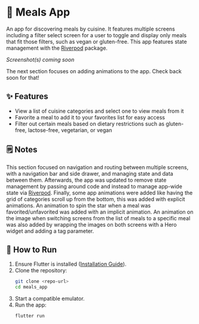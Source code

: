 # 🍔 Meals App
An app for discovering meals by cuisine. It features multiple screens including a filter select screen for a user to toggle and display only meals that fit those filters, such as vegan or gluten-free. This app features state management with the [Riverpod](https://riverpod.dev/) package.

*Screenshot(s) coming soon*

The next section focuses on adding animations to the app. Check back soon for that!

## ✨ Features  
- View a list of cuisine categories and select one to view meals from it
- Favorite a meal to add it to your favorites list for easy access
- Filter out certain meals based on dietary restrictions such as gluten-free, lactose-free, vegetarian, or vegan

## 🗒️ Notes
This section focused on navigation and routing between multiple screens, with a navigation bar and side drawer, and managing state and data between them. Afterwards, the app was updated to remove state management by passing around code and instead to manage app-wide state via [Riverpod](https://riverpod.dev/). Finally, some app animations were added like having the grid of categories scroll up from the bottom, this was added with explicit animations. An animation to spin the star when a meal was favorited/unfavorited was added with an implicit animation. An animation on the image when switching screens from the list of meals to a specific meal was also added by wrapping the images on both screens with a Hero widget and adding a tag parameter.

## 🚀 How to Run  
1. Ensure Flutter is installed ([Installation Guide](https://flutter.dev/docs/get-started/install)).  
2. Clone the repository:  
   ```sh
   git clone <repo-url>
   cd meals_app
3. Start a compatible emulator.
4. Run the app:
    ```sh
    flutter run
